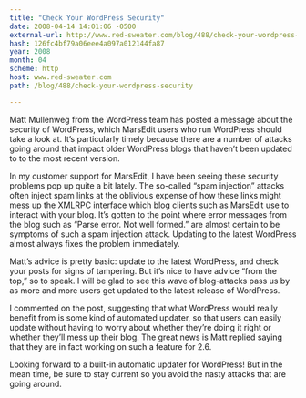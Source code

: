 ```yaml
---
title: "Check Your WordPress Security"
date: 2008-04-14 14:01:06 -0500
external-url: http://www.red-sweater.com/blog/488/check-your-wordpress-security
hash: 126fc4bf79a06eee4a097a012144fa87
year: 2008
month: 04
scheme: http
host: www.red-sweater.com
path: /blog/488/check-your-wordpress-security

---
```


Matt Mullenweg from the WordPress team has posted a message about the security of WordPress, which MarsEdit users who run WordPress should take a look at. It’s particularly timely because there are a number of attacks going around that impact older WordPress blogs that haven’t been updated to to the most recent version.


In my customer support for MarsEdit, I have been seeing these security problems pop up quite a bit lately. The so-called “spam injection” attacks often inject spam links at the oblivious expense of how these links might mess up the XMLRPC interface which blog clients such as MarsEdit use to interact with your blog. It’s gotten to the point where error messages from the blog such as “Parse error. Not well formed.” are almost certain to be symptoms of such a spam injection attack. Updating to the latest WordPress almost always fixes the problem immediately.



Matt’s advice is pretty basic: update to the latest WordPress, and check your posts for signs of tampering. But it’s nice to have advice “from the top,” so to speak. I will be glad to see this wave of blog-attacks pass us by as more and more users get updated to the latest release of WordPress.



I commented on the post, suggesting that what WordPress would really benefit from is some kind of automated updater, so that users can easily update without having to worry about whether they’re doing it right or whether they’ll mess up their blog. The great news is Matt replied saying that they are in fact working on such a feature for 2.6.



Looking forward to a built-in automatic updater for WordPress! But in the mean time, be sure to stay current so you avoid the nasty attacks that are going around.

